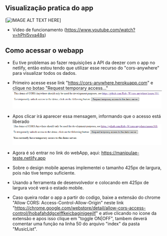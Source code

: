 ## Visualização pratica do app
[![IMAGE ALT TEXT HERE](https://img.youtube.com/vi/hPhl5vva48s/0.jpg)]
- Video de funcionamento (https://www.youtube.com/watch?v=hPhl5vva48s)

## Como acessar o webapp

- Eu tive problemas ao fazer requisições a API da deezer com o app no netlify, então estou tendo que utilizar esse recurso do "cors-anywhere" para visualizar todos os dados.

- Primeiro acesse esse link "https://cors-anywhere.herokuapp.com" e clique no botao "Request temporary access..."
![Screenshot](cors.png)

- Apos clicar irá aparecer essa mensagem, informando que o acesso está liberado
![Screenshot](cors-after-click.png)

- Agora é só entrar no link do webApp, aqui: https://manipulae-teste.netlify.app

- Sobre o design mobile apenas implementei o tamanho 425px de largura, pois não tive tempo suficiente.
- Usando a ferramenta de desenvolvedor e colocando em 425px de largura você verá o estado mobile.

- Caso queira rodar o app a partir do codigo, baixe a extensão do chrome "Allow CORS: Access-Control-Allow-Origin" neste link "https://chrome.google.com/webstore/detail/allow-cors-access-control/lhobafahddgcelffkeicbaginigeejlf" e ative clicando no icone da extensão e apos isso clique em "toggle ON|OFF", tambem deverá comentar uma função na linha 50 do arquivo "index" da pasta "MusicList".
